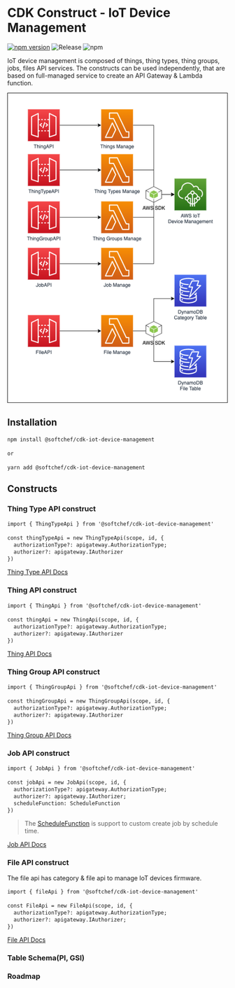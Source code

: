 # CDK Construct - IoT Device Management

[![npm version](https://badge.fury.io/js/%40softchef%2Fcdk-iot-device-management.svg)](https://badge.fury.io/js/%40softchef%2Fcdk-iot-device-management)
![Release](https://github.com/SoftChef/cdk-iot-device-management/workflows/Release/badge.svg)
![npm](https://img.shields.io/npm/dt/@softchef/cdk-iot-device-management?label=NPM%20Downloads&color=orange)

IoT device management is composed of things, thing types, thing groups, jobs, files API services. The constructs can be used independently, that are based on full-managed service to create an API Gateway & Lambda function.

![Architecture](docs/cdk-iot-device-management.png)

## Installation

```
npm install @softchef/cdk-iot-device-management

or

yarn add @softchef/cdk-iot-device-management

```

## Constructs

### Thing Type API construct

```
import { ThingTypeApi } from '@softchef/cdk-iot-device-management'

const thingTypeApi = new ThingTypeApi(scope, id, {
  authorizationType?: apigateway.AuthorizationType;
  authorizer?: apigateway.IAuthorizer
})
```

[Thing Type API Docs](./docs/thing-type-api.md)

### Thing API construct

```
import { ThingApi } from '@softchef/cdk-iot-device-management'

const thingApi = new ThingApi(scope, id, {
  authorizationType?: apigateway.AuthorizationType;
  authorizer?: apigateway.IAuthorizer
})
```

[Thing API Docs](./docs/thing-api.md)

### Thing Group API construct

```
import { ThingGroupApi } from '@softchef/cdk-iot-device-management'

const thingGroupApi = new ThingGroupApi(scope, id, {
  authorizationType?: apigateway.AuthorizationType;
  authorizer?: apigateway.IAuthorizer
})
```
[Thing Group API Docs](./docs/thing-group-api.md)

### Job API construct

```
import { JobApi } from '@softchef/cdk-iot-device-management'

const jobApi = new JobApi(scope, id, {
  authorizationType?: apigateway.AuthorizationType;
  authorizer?: apigateway.IAuthorizer;
  scheduleFunction: ScheduleFunction
})
```

> The [ScheduleFunction](https://www.npmjs.com/package/@softchef/cdk-schedule-function/v/0.0.15) is support to custom create job by schedule time.

[Job API Docs](./docs/job-api.md)

### File API construct

The file api has category & file api to manage IoT devices firmware.
```
import { fileApi } from '@softchef/cdk-iot-device-management'

const FileApi = new FileApi(scope, id, {
  authorizationType?: apigateway.AuthorizationType;
  authorizer?: apigateway.IAuthorizer;
})
```

[File API Docs](./docs/file-api.md)


### Table Schema(PI, GSI)

### Roadmap
